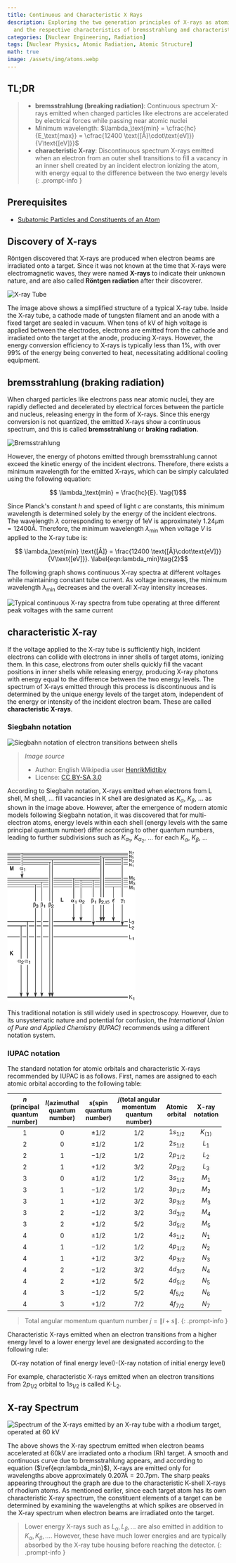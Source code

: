 ```yaml
---
title: Continuous and Characteristic X Rays
description: Exploring the two generation principles of X-rays as atomic radiation,
  and the respective characteristics of bremsstrahlung and characteristic X-rays.
categories: [Nuclear Engineering, Radiation]
tags: [Nuclear Physics, Atomic Radiation, Atomic Structure]
math: true
image: /assets/img/atoms.webp
---
```

## TL;DR
> - **bremsstrahlung (breaking radiation)**: Continuous spectrum X-rays emitted when charged particles like electrons are accelerated by electrical forces while passing near atomic nuclei
> - Minimum wavelength: $\lambda_\text{min} = \cfrac{hc}{E_\text{max}} = \cfrac{12400 \text{[Å}\cdot\text{eV]}}{V\text{[eV]}}$
> - **characteristic X-ray**: Discontinuous spectrum X-rays emitted when an electron from an outer shell transitions to fill a vacancy in an inner shell created by an incident electron ionizing the atom, with energy equal to the difference between the two energy levels
{: .prompt-info }

## Prerequisites
- [Subatomic Particles and Constituents of an Atom](/posts/constituents-of-an-atom/)

## Discovery of X-rays
Röntgen discovered that X-rays are produced when electron beams are irradiated onto a target. Since it was not known at the time that X-rays were electromagnetic waves, they were named **X-rays** to indicate their unknown nature, and are also called **Röntgen radiation** after their discoverer.

![X-ray Tube](https://upload.wikimedia.org/wikipedia/commons/7/72/WaterCooledXrayTube.svg)

The image above shows a simplified structure of a typical X-ray tube. Inside the X-ray tube, a cathode made of tungsten filament and an anode with a fixed target are sealed in vacuum. When tens of kV of high voltage is applied between the electrodes, electrons are emitted from the cathode and irradiated onto the target at the anode, producing X-rays. However, the energy conversion efficiency to X-rays is typically less than 1%, with over 99% of the energy being converted to heat, necessitating additional cooling equipment.

## bremsstrahlung (braking radiation)
When charged particles like electrons pass near atomic nuclei, they are rapidly deflected and decelerated by electrical forces between the particle and nucleus, releasing energy in the form of X-rays. Since this energy conversion is not quantized, the emitted X-rays show a continuous spectrum, and this is called **bremsstrahlung** or **braking radiation**.

![Bremsstrahlung](https://upload.wikimedia.org/wikipedia/commons/1/1e/Bremsstrahlung.svg)

However, the energy of photons emitted through bremsstrahlung cannot exceed the kinetic energy of the incident electrons. Therefore, there exists a minimum wavelength for the emitted X-rays, which can be simply calculated using the following equation:

$$ \lambda_\text{min} = \frac{hc}{E}. \tag{1}$$

Since Planck's constant $h$ and speed of light $c$ are constants, this minimum wavelength is determined solely by the energy of the incident electrons. The wavelength $\lambda$ corresponding to energy of $1\text{eV}$ is approximately $1.24 \mu\text{m}=12400\text{Å}$. Therefore, the minimum wavelength $\lambda_\text{min}$ when voltage $V$ is applied to the X-ray tube is:

$$ \lambda_\text{min} \text{[Å]} = \frac{12400 \text{[Å}\cdot\text{eV]}}{V\text{[eV]}}. \label{eqn:lambda_min}\tag{2}$$

The following graph shows continuous X-ray spectra at different voltages while maintaining constant tube current. As voltage increases, the minimum wavelength $\lambda_{\text{min}}$ decreases and the overall X-ray intensity increases.

![Typical continuous X-ray spectra from tube operating
at three different peak voltages with the same current](/assets/img/continuous-and-characteristic-x-rays/bremsstrahlung.png)

## characteristic X-ray
If the voltage applied to the X-ray tube is sufficiently high, incident electrons can collide with electrons in inner shells of target atoms, ionizing them. In this case, electrons from outer shells quickly fill the vacant positions in inner shells while releasing energy, producing X-ray photons with energy equal to the difference between the two energy levels. The spectrum of X-rays emitted through this process is discontinuous and is determined by the unique energy levels of the target atom, independent of the energy or intensity of the incident electron beam. These are called **characteristic X-rays**.

### Siegbahn notation

![Siegbahn notation of electron transitions between shells](https://upload.wikimedia.org/wikipedia/commons/f/f6/CharacteristicRadiation.svg)
> *Image source*
> - Author: English Wikipedia user [HenrikMidtiby](https://en.wikipedia.org/wiki/User:HenrikMidtiby)
> - License: [CC BY-SA 3.0](https://creativecommons.org/licenses/by-sa/3.0/)

According to Siegbahn notation, X-rays emitted when electrons from L shell, M shell, ... fill vacancies in K shell are designated as $K_\alpha$, $K_\beta$, ... as shown in the image above. However, after the emergence of modern atomic models following Siegbahn notation, it was discovered that for multi-electron atoms, energy levels within each shell (energy levels with the same principal quantum number) differ according to other quantum numbers, leading to further subdivisions such as $K_{\alpha_1}$, $K_{\alpha_2}$, ... for each $K_\alpha$, $K_\beta$, ...

![Siegbahn notation](/assets/img/continuous-and-characteristic-x-rays/siegbahn-notation.png)

This traditional notation is still widely used in spectroscopy. However, due to its unsystematic nature and potential for confusion, the *International Union of Pure and Applied Chemistry (IUPAC)* recommends using a different notation system.

### IUPAC notation
The standard notation for atomic orbitals and characteristic X-rays recommended by IUPAC is as follows.
First, names are assigned to each atomic orbital according to the following table:

| $n$<br>(principal <br>quantum <br>number) | $l$(azimuthal <br>quantum <br>number) | $s$(spin <br>quantum <br>number) | $j$(total angular <br>momentum <br>quantum <br>number) | Atomic <br>orbital | X-ray <br>notation |
| :---: | :---: | :---: | :---: | :---: | :---: |
| $1$ | $0$ | $\pm1/2$ | $1/2$ | $1s_{1/2}$ | $K_{(1)}$ |
| $2$ | $0$ | $\pm1/2$ | $1/2$ | $2s_{1/2}$ | $L_1$ |
| $2$ | $1$ | $-1/2$ | $1/2$ | $2p_{1/2}$ | $L_2$ |
| $2$ | $1$ | $+1/2$ | $3/2$ | $2p_{3/2}$ | $L_3$ |
| $3$ | $0$ | $\pm1/2$ | $1/2$ | $3s_{1/2}$ | $M_1$ |
| $3$ | $1$ | $-1/2$ | $1/2$ | $3p_{1/2}$ | $M_2$ |
| $3$ | $1$ | $+1/2$ | $3/2$ | $3p_{3/2}$ | $M_3$ |
| $3$ | $2$ | $-1/2$ | $3/2$ | $3d_{3/2}$ | $M_4$ |
| $3$ | $2$ | $+1/2$ | $5/2$ | $3d_{5/2}$ | $M_5$ |
| $4$ | $0$ | $\pm1/2$ | $1/2$ | $4s_{1/2}$ | $N_1$ |
| $4$ | $1$ | $-1/2$ | $1/2$ | $4p_{1/2}$ | $N_2$ |
| $4$ | $1$ | $+1/2$ | $3/2$ | $4p_{3/2}$ | $N_3$ |
| $4$ | $2$ | $-1/2$ | $3/2$ | $4d_{3/2}$ | $N_4$ |
| $4$ | $2$ | $+1/2$ | $5/2$ | $4d_{5/2}$ | $N_5$ |
| $4$ | $3$ | $-1/2$ | $5/2$ | $4f_{5/2}$ | $N_6$ |
| $4$ | $3$ | $+1/2$ | $7/2$ | $4f_{7/2}$ | $N_7$ |

> Total angular momentum quantum number $j=\|l+s\|$.
{: .prompt-info }

Characteristic X-rays emitted when an electron transitions from a higher energy level to a lower energy level are designated according to the following rule:

$$ \text{(X-ray notation of final energy level)-(X-ray notation of initial energy level)} $$

For example, characteristic X-rays emitted when an electron transitions from $2p_{1/2}$ orbital to $1s_{1/2}$ is called $\text{K-L}_2$.

## X-ray Spectrum

![Spectrum of the X-rays emitted by an X-ray tube with a rhodium target, operated at 60 kV](https://upload.wikimedia.org/wikipedia/commons/2/23/TubeSpectrum-en.svg)

The above shows the X-ray spectrum emitted when electron beams accelerated at 60kV are irradiated onto a rhodium (Rh) target. A smooth and continuous curve due to bremsstrahlung appears, and according to equation ($\ref{eqn:lambda_min}$), X-rays are emitted only for wavelengths above approximately $0.207\text{Å} = 20.7\text{pm}$. The sharp peaks appearing throughout the graph are due to the characteristic K-shell X-rays of rhodium atoms. As mentioned earlier, since each target atom has its own characteristic X-ray spectrum, the constituent elements of a target can be determined by examining the wavelengths at which spikes are observed in the X-ray spectrum when electron beams are irradiated onto the target.

> Lower energy X-rays such as $L_\alpha, L_\beta, \dots$ are also emitted in addition to $K_\alpha, K_\beta, \dots$. However, these have much lower energies and are typically absorbed by the X-ray tube housing before reaching the detector.
{: .prompt-info }
